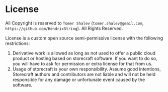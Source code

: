 # License 
All Copyright is reserved to `Tomer Shalev` (`tomer.shalev@gmail.com`, `https://github.com/HendrixString`).
All Rights Reserved.

License is a custom open source semi-permissive license with the following restrictions:
1. Derivative work is allowed as long as not used to offer a public cloud product or hosting based
on storecraft software. If you want to do so, you will have to ask for permission or extra license
for that from us.
2. Usage of storecraft is your own responsibility. Assume good intentions, Storecraft authors and contributors
are not liable and will not be held responsible for any damage or unfortunate event caused by the software.